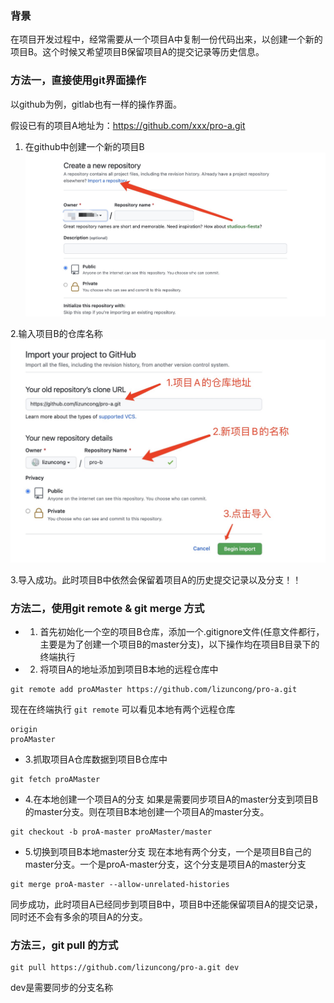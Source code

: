 ### 背景
在项目开发过程中，经常需要从一个项目A中复制一份代码出来，以创建一个新的项目B。这个时候又希望项目B保留项目A的提交记录等历史信息。


### 方法一，直接使用git界面操作
以github为例，gitlab也有一样的操作界面。

假设已有的项目A地址为：https://github.com/xxx/pro-a.git

1. 在github中创建一个新的项目B
![image](https://github.com/lizuncong/Front-End-Development-Notes/blob/master/resource/git-1.jpg)

2.输入项目B的仓库名称
![image](https://github.com/lizuncong/Front-End-Development-Notes/blob/master/resource/git-2.jpg)

3.导入成功。此时项目B中依然会保留着项目A的历史提交记录以及分支！！


### 方法二，使用git remote & git merge 方式
- 1. 首先初始化一个空的项目B仓库，添加一个.gitignore文件(任意文件都行，主要是为了创建一个项目B的master分支)，以下操作均在项目B目录下的终端执行
- 2. 将项目A的地址添加到项目B本地的远程仓库中
```shell
git remote add proAMaster https://github.com/lizuncong/pro-a.git
```
现在在终端执行 `git remote` 可以看见本地有两个远程仓库
```shell
origin
proAMaster
```
- 3.抓取项目A仓库数据到项目B仓库中
```shell
git fetch proAMaster
```
- 4.在本地创建一个项目A的分支
如果是需要同步项目A的master分支到项目B的master分支。则在项目B本地创建一个项目A的master分支。
```shell
git checkout -b proA-master proAMaster/master
```
- 5.切换到项目B本地master分支
现在本地有两个分支，一个是项目B自己的master分支。一个是proA-master分支，这个分支是项目A的master分支
```shell
git merge proA-master --allow-unrelated-histories
```
同步成功，此时项目A已经同步到项目B中，项目B中还能保留项目A的提交记录，同时还不会有多余的项目A的分支。


### 方法三，git pull 的方式
```shell
git pull https://github.com/lizuncong/pro-a.git dev
```
dev是需要同步的分支名称
